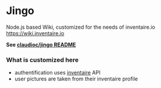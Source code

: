 # Jingo

Node.js based Wiki, customized for the needs of inventaire.io https://wiki.inventaire.io

**See [claudioc/jingo README](https://github.com/claudioc/jingo)**

### What is customized here
- authentification uses [inventaire](http://github.com/inventaire/inventaire) API
- user pictures are taken from their inventaire profile
